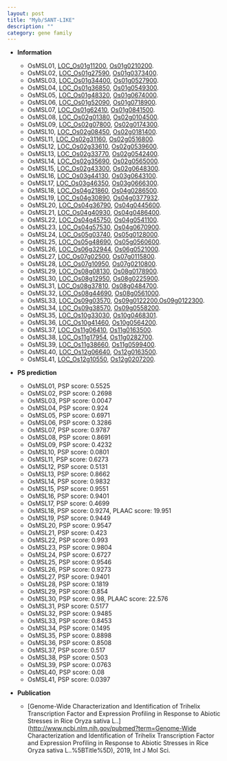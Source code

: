 ```yaml
---
layout: post
title: "Myb/SANT-LIKE"
description: ""
category: gene family
---
```


* **Information**  
    + OsMSL01, [LOC_Os01g11200](http://rice.uga.edu/cgi-bin/ORF_infopage.cgi?orf=LOC_Os01g11200), [Os01g0210200](http://rapdb.dna.affrc.go.jp/viewer/gbrowse_details/irgsp1?name=Os01g0210200).
    + OsMSL02, [LOC_Os01g27590](http://rice.uga.edu/cgi-bin/ORF_infopage.cgi?orf=LOC_Os01g27590), [Os01g0373400](http://rapdb.dna.affrc.go.jp/viewer/gbrowse_details/irgsp1?name=Os01g0373400).
    + OsMSL03, [LOC_Os01g34400](http://rice.uga.edu/cgi-bin/ORF_infopage.cgi?orf=LOC_Os01g34400), [Os01g0527900](http://rapdb.dna.affrc.go.jp/viewer/gbrowse_details/irgsp1?name=Os01g0527900).
    + OsMSL04, [LOC_Os01g36850](http://rice.uga.edu/cgi-bin/ORF_infopage.cgi?orf=LOC_Os01g36850), [Os01g0549300](http://rapdb.dna.affrc.go.jp/viewer/gbrowse_details/irgsp1?name=Os01g0549300).
    + OsMSL05, [LOC_Os01g48320](http://rice.uga.edu/cgi-bin/ORF_infopage.cgi?orf=LOC_Os01g48320), [Os01g0674000](http://rapdb.dna.affrc.go.jp/viewer/gbrowse_details/irgsp1?name=Os01g0674000).
    + OsMSL06, [LOC_Os01g52090](http://rice.uga.edu/cgi-bin/ORF_infopage.cgi?orf=LOC_Os01g52090), [Os01g0718900](http://rapdb.dna.affrc.go.jp/viewer/gbrowse_details/irgsp1?name=Os01g0718900).
    + OsMSL07, [LOC_Os01g62410](http://rice.uga.edu/cgi-bin/ORF_infopage.cgi?orf=LOC_Os01g62410), [Os01g0841500](http://rapdb.dna.affrc.go.jp/viewer/gbrowse_details/irgsp1?name=Os01g0841500).
    + OsMSL08, [LOC_Os02g01380](http://rice.uga.edu/cgi-bin/ORF_infopage.cgi?orf=LOC_Os02g01380), [Os02g0104500](http://rapdb.dna.affrc.go.jp/viewer/gbrowse_details/irgsp1?name=Os02g0104500).
    + OsMSL09, [LOC_Os02g07800](http://rice.uga.edu/cgi-bin/ORF_infopage.cgi?orf=LOC_Os02g07800), [Os02g0174300](http://rapdb.dna.affrc.go.jp/viewer/gbrowse_details/irgsp1?name=Os02g0174300).
    + OsMSL10, [LOC_Os02g08450](http://rice.uga.edu/cgi-bin/ORF_infopage.cgi?orf=LOC_Os02g08450), [Os02g0181400](http://rapdb.dna.affrc.go.jp/viewer/gbrowse_details/irgsp1?name=Os02g0181400).
    + OsMSL11, [LOC_Os02g31160](http://rice.uga.edu/cgi-bin/ORF_infopage.cgi?orf=LOC_Os02g31160), [Os02g0516800](http://rapdb.dna.affrc.go.jp/viewer/gbrowse_details/irgsp1?name=Os02g0516800).
    + OsMSL12, [LOC_Os02g33610](http://rice.uga.edu/cgi-bin/ORF_infopage.cgi?orf=LOC_Os02g33610), [Os02g0539600](http://rapdb.dna.affrc.go.jp/viewer/gbrowse_details/irgsp1?name=Os02g0539600).
    + OsMSL13, [LOC_Os02g33770](http://rice.uga.edu/cgi-bin/ORF_infopage.cgi?orf=LOC_Os02g33770), [Os02g0542400](http://rapdb.dna.affrc.go.jp/viewer/gbrowse_details/irgsp1?name=Os02g0542400).
    + OsMSL14, [LOC_Os02g35690](http://rice.uga.edu/cgi-bin/ORF_infopage.cgi?orf=LOC_Os02g35690), [Os02g0565000](http://rapdb.dna.affrc.go.jp/viewer/gbrowse_details/irgsp1?name=Os02g0565000).
    + OsMSL15, [LOC_Os02g43300](http://rice.uga.edu/cgi-bin/ORF_infopage.cgi?orf=LOC_Os02g43300), [Os02g0648300](http://rapdb.dna.affrc.go.jp/viewer/gbrowse_details/irgsp1?name=Os02g0648300).
    + OsMSL16, [LOC_Os03g44130](http://rice.uga.edu/cgi-bin/ORF_infopage.cgi?orf=LOC_Os03g44130), [Os03g0643100](http://rapdb.dna.affrc.go.jp/viewer/gbrowse_details/irgsp1?name=Os03g0643100).
    + OsMSL17, [LOC_Os03g46350](http://rice.uga.edu/cgi-bin/ORF_infopage.cgi?orf=LOC_Os03g46350), [Os03g0666300](http://rapdb.dna.affrc.go.jp/viewer/gbrowse_details/irgsp1?name=Os03g0666300).
    + OsMSL18, [LOC_Os04g21860](http://rice.uga.edu/cgi-bin/ORF_infopage.cgi?orf=LOC_Os04g21860), [Os04g0286500](http://rapdb.dna.affrc.go.jp/viewer/gbrowse_details/irgsp1?name=Os04g0286500).
    + OsMSL19, [LOC_Os04g30890](http://rice.uga.edu/cgi-bin/ORF_infopage.cgi?orf=LOC_Os04g30890), [Os04g0377932](http://rapdb.dna.affrc.go.jp/viewer/gbrowse_details/irgsp1?name=Os04g0377932).
    + OsMSL20, [LOC_Os04g36790](http://rice.uga.edu/cgi-bin/ORF_infopage.cgi?orf=LOC_Os04g36790), [Os04g0445600](http://rapdb.dna.affrc.go.jp/viewer/gbrowse_details/irgsp1?name=Os04g0445600).
    + OsMSL21, [LOC_Os04g40930](http://rice.uga.edu/cgi-bin/ORF_infopage.cgi?orf=LOC_Os04g40930), [Os04g0486400](http://rapdb.dna.affrc.go.jp/viewer/gbrowse_details/irgsp1?name=Os04g0486400).
    + OsMSL22, [LOC_Os04g45750](http://rice.uga.edu/cgi-bin/ORF_infopage.cgi?orf=LOC_Os04g45750), [Os04g0541100](http://rapdb.dna.affrc.go.jp/viewer/gbrowse_details/irgsp1?name=Os04g0541100).
    + OsMSL23, [LOC_Os04g57530](http://rice.uga.edu/cgi-bin/ORF_infopage.cgi?orf=LOC_Os04g57530), [Os04g0670900](http://rapdb.dna.affrc.go.jp/viewer/gbrowse_details/irgsp1?name=Os04g0670900).
    + OsMSL24, [LOC_Os05g03740](http://rice.uga.edu/cgi-bin/ORF_infopage.cgi?orf=LOC_Os05g03740), [Os05g0128000](http://rapdb.dna.affrc.go.jp/viewer/gbrowse_details/irgsp1?name=Os05g0128000).
    + OsMSL25, [LOC_Os05g48690](http://rice.uga.edu/cgi-bin/ORF_infopage.cgi?orf=LOC_Os05g48690), [Os05g0560600](http://rapdb.dna.affrc.go.jp/viewer/gbrowse_details/irgsp1?name=Os05g0560600).
    + OsMSL26, [LOC_Os06g32944](http://rice.uga.edu/cgi-bin/ORF_infopage.cgi?orf=LOC_Os06g32944), [Os06g0521000](http://rapdb.dna.affrc.go.jp/viewer/gbrowse_details/irgsp1?name=Os06g0521000).
    + OsMSL27, [LOC_Os07g02500](http://rice.uga.edu/cgi-bin/ORF_infopage.cgi?orf=LOC_Os07g02500), [Os07g0115800](http://rapdb.dna.affrc.go.jp/viewer/gbrowse_details/irgsp1?name=Os07g0115800).
    + OsMSL28, [LOC_Os07g10950](http://rice.uga.edu/cgi-bin/ORF_infopage.cgi?orf=LOC_Os07g10950), [Os07g0210800](http://rapdb.dna.affrc.go.jp/viewer/gbrowse_details/irgsp1?name=Os07g0210800).
    + OsMSL29, [LOC_Os08g08130](http://rice.uga.edu/cgi-bin/ORF_infopage.cgi?orf=LOC_Os08g08130), [Os08g0178900](http://rapdb.dna.affrc.go.jp/viewer/gbrowse_details/irgsp1?name=Os08g0178900).
    + OsMSL30, [LOC_Os08g12950](http://rice.uga.edu/cgi-bin/ORF_infopage.cgi?orf=LOC_Os08g12950), [Os08g0225900](http://rapdb.dna.affrc.go.jp/viewer/gbrowse_details/irgsp1?name=Os08g0225900).
    + OsMSL31, [LOC_Os08g37810](http://rice.uga.edu/cgi-bin/ORF_infopage.cgi?orf=LOC_Os08g37810), [Os08g0484700](http://rapdb.dna.affrc.go.jp/viewer/gbrowse_details/irgsp1?name=Os08g0484700).
    + OsMSL32, [LOC_Os08g44690](http://rice.uga.edu/cgi-bin/ORF_infopage.cgi?orf=LOC_Os08g44690), [Os08g0561000](http://rapdb.dna.affrc.go.jp/viewer/gbrowse_details/irgsp1?name=Os08g0561000).
    + OsMSL33, [LOC_Os09g03570](http://rice.uga.edu/cgi-bin/ORF_infopage.cgi?orf=LOC_Os09g03570), [Os09g0122200](http://rapdb.dna.affrc.go.jp/viewer/gbrowse_details/irgsp1?name=Os09g0122200),[Os09g0122300](http://rapdb.dna.affrc.go.jp/viewer/gbrowse_details/irgsp1?name=Os09g0122300).
    + OsMSL34, [LOC_Os09g38570](http://rice.uga.edu/cgi-bin/ORF_infopage.cgi?orf=LOC_Os09g38570), [Os09g0558200](http://rapdb.dna.affrc.go.jp/viewer/gbrowse_details/irgsp1?name=Os09g0558200).
    + OsMSL35, [LOC_Os10g33030](http://rice.uga.edu/cgi-bin/ORF_infopage.cgi?orf=LOC_Os10g33030), [Os10g0468301](http://rapdb.dna.affrc.go.jp/viewer/gbrowse_details/irgsp1?name=Os10g0468301).
    + OsMSL36, [LOC_Os10g41460](http://rice.uga.edu/cgi-bin/ORF_infopage.cgi?orf=LOC_Os10g41460), [Os10g0564200](http://rapdb.dna.affrc.go.jp/viewer/gbrowse_details/irgsp1?name=Os10g0564200).
    + OsMSL37, [LOC_Os11g06410](http://rice.uga.edu/cgi-bin/ORF_infopage.cgi?orf=LOC_Os11g06410), [Os11g0163500](http://rapdb.dna.affrc.go.jp/viewer/gbrowse_details/irgsp1?name=Os11g0163500).
    + OsMSL38, [LOC_Os11g17954](http://rice.uga.edu/cgi-bin/ORF_infopage.cgi?orf=LOC_Os11g17954), [Os11g0282700](http://rapdb.dna.affrc.go.jp/viewer/gbrowse_details/irgsp1?name=Os11g0282700).
    + OsMSL39, [LOC_Os11g38660](http://rice.uga.edu/cgi-bin/ORF_infopage.cgi?orf=LOC_Os11g38660), [Os11g0599400](http://rapdb.dna.affrc.go.jp/viewer/gbrowse_details/irgsp1?name=Os11g0599400).
    + OsMSL40, [LOC_Os12g06640](http://rice.uga.edu/cgi-bin/ORF_infopage.cgi?orf=LOC_Os12g06640), [Os12g0163500](http://rapdb.dna.affrc.go.jp/viewer/gbrowse_details/irgsp1?name=Os12g0163500).
    + OsMSL41, [LOC_Os12g10550](http://rice.uga.edu/cgi-bin/ORF_infopage.cgi?orf=LOC_Os12g10550), [Os12g0207200](http://rapdb.dna.affrc.go.jp/viewer/gbrowse_details/irgsp1?name=Os12g0207200).

* **PS prediction**
    + OsMSL01, PSP score: 0.5525
    + OsMSL02, PSP score: 0.2698
    + OsMSL03, PSP score: 0.0047
    + OsMSL04, PSP score: 0.924
    + OsMSL05, PSP score: 0.6971
    + OsMSL06, PSP score: 0.3286
    + OsMSL07, PSP score: 0.9787
    + OsMSL08, PSP score: 0.8691
    + OsMSL09, PSP score: 0.4232
    + OsMSL10, PSP score: 0.0801
    + OsMSL11, PSP score: 0.6273
    + OsMSL12, PSP score: 0.5131
    + OsMSL13, PSP score: 0.8662
    + OsMSL14, PSP score: 0.9832
    + OsMSL15, PSP score: 0.9551
    + OsMSL16, PSP score: 0.9401
    + OsMSL17, PSP score: 0.4699
    + OsMSL18, PSP score: 0.9274, PLAAC score: 19.951
    + OsMSL19, PSP score: 0.9449
    + OsMSL20, PSP score: 0.9547
    + OsMSL21, PSP score: 0.423
    + OsMSL22, PSP score: 0.993
    + OsMSL23, PSP score: 0.9804
    + OsMSL24, PSP score: 0.6727
    + OsMSL25, PSP score: 0.9546
    + OsMSL26, PSP score: 0.9273
    + OsMSL27, PSP score: 0.9401
    + OsMSL28, PSP score: 0.1819
    + OsMSL29, PSP score: 0.854
    + OsMSL30, PSP score: 0.98, PLAAC score: 22.576
    + OsMSL31, PSP score: 0.5177
    + OsMSL32, PSP score: 0.9485
    + OsMSL33, PSP score: 0.8453
    + OsMSL34, PSP score: 0.1495
    + OsMSL35, PSP score: 0.8898
    + OsMSL36, PSP score: 0.8508
    + OsMSL37, PSP score: 0.517
    + OsMSL38, PSP score: 0.503
    + OsMSL39, PSP score: 0.0763
    + OsMSL40, PSP score: 0.08
    + OsMSL41, PSP score: 0.0397

* **Publication**  
    + [Genome-Wide Characterization and Identification of Trihelix Transcription Factor and Expression Profiling in Response to Abiotic Stresses in Rice Oryza sativa L..](http://www.ncbi.nlm.nih.gov/pubmed?term=Genome-Wide Characterization and Identification of Trihelix Transcription Factor and Expression Profiling in Response to Abiotic Stresses in Rice Oryza sativa L..%5BTitle%5D), 2019, Int J Mol Sci.


